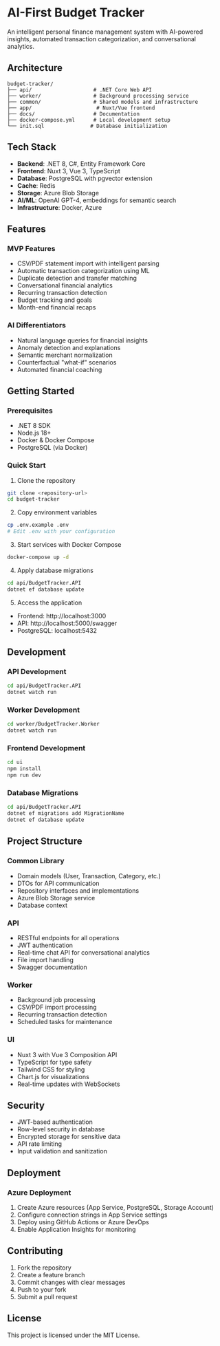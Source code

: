 # AI-First Budget Tracker

An intelligent personal finance management system with AI-powered insights, automated transaction categorization, and conversational analytics.

## Architecture

```
budget-tracker/
├── api/                    # .NET Core Web API
├── worker/                 # Background processing service
├── common/                 # Shared models and infrastructure
├── app/                     # Nuxt/Vue frontend
├── docs/                   # Documentation
├── docker-compose.yml      # Local development setup
└── init.sql               # Database initialization
```

## Tech Stack

- **Backend**: .NET 8, C#, Entity Framework Core
- **Frontend**: Nuxt 3, Vue 3, TypeScript
- **Database**: PostgreSQL with pgvector extension
- **Cache**: Redis
- **Storage**: Azure Blob Storage
- **AI/ML**: OpenAI GPT-4, embeddings for semantic search
- **Infrastructure**: Docker, Azure

## Features

### MVP Features
- CSV/PDF statement import with intelligent parsing
- Automatic transaction categorization using ML
- Duplicate detection and transfer matching
- Conversational financial analytics
- Recurring transaction detection
- Budget tracking and goals
- Month-end financial recaps

### AI Differentiators
- Natural language queries for financial insights
- Anomaly detection and explanations
- Semantic merchant normalization
- Counterfactual "what-if" scenarios
- Automated financial coaching

## Getting Started

### Prerequisites
- .NET 8 SDK
- Node.js 18+
- Docker & Docker Compose
- PostgreSQL (via Docker)

### Quick Start

1. Clone the repository
```bash
git clone <repository-url>
cd budget-tracker
```

2. Copy environment variables
```bash
cp .env.example .env
# Edit .env with your configuration
```

3. Start services with Docker Compose
```bash
docker-compose up -d
```

4. Apply database migrations
```bash
cd api/BudgetTracker.API
dotnet ef database update
```

5. Access the application
- Frontend: http://localhost:3000
- API: http://localhost:5000/swagger
- PostgreSQL: localhost:5432

## Development

### API Development
```bash
cd api/BudgetTracker.API
dotnet watch run
```

### Worker Development
```bash
cd worker/BudgetTracker.Worker
dotnet watch run
```

### Frontend Development
```bash
cd ui
npm install
npm run dev
```

### Database Migrations
```bash
cd api/BudgetTracker.API
dotnet ef migrations add MigrationName
dotnet ef database update
```

## Project Structure

### Common Library
- Domain models (User, Transaction, Category, etc.)
- DTOs for API communication
- Repository interfaces and implementations
- Azure Blob Storage service
- Database context

### API
- RESTful endpoints for all operations
- JWT authentication
- Real-time chat API for conversational analytics
- File import handling
- Swagger documentation

### Worker
- Background job processing
- CSV/PDF import processing
- Recurring transaction detection
- Scheduled tasks for maintenance

### UI
- Nuxt 3 with Vue 3 Composition API
- TypeScript for type safety
- Tailwind CSS for styling
- Chart.js for visualizations
- Real-time updates with WebSockets

## Security

- JWT-based authentication
- Row-level security in database
- Encrypted storage for sensitive data
- API rate limiting
- Input validation and sanitization

## Deployment

### Azure Deployment
1. Create Azure resources (App Service, PostgreSQL, Storage Account)
2. Configure connection strings in App Service settings
3. Deploy using GitHub Actions or Azure DevOps
4. Enable Application Insights for monitoring

## Contributing

1. Fork the repository
2. Create a feature branch
3. Commit changes with clear messages
4. Push to your fork
5. Submit a pull request

## License

This project is licensed under the MIT License.